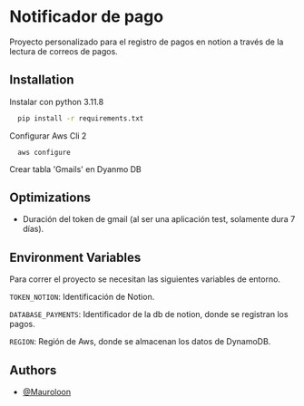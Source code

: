 
# Notificador de pago

Proyecto personalizado para el registro de pagos en notion a través de la lectura de correos de pagos.




## Installation

Instalar con python 3.11.8

```bash
  pip install -r requirements.txt
```

Configurar Aws Cli 2

```
  aws configure
```

Crear tabla 'Gmails' en Dyanmo DB
## Optimizations

- Duración del token de gmail (al ser una aplicación test, solamente dura 7 días).



## Environment Variables

Para correr el proyecto se necesitan las siguientes variables de entorno.

`TOKEN_NOTION`: Identificación de Notion.

`DATABASE_PAYMENTS`: Identificador de la db de notion, donde se registran los pagos.

`REGION`: Región de Aws, donde se almacenan los datos de DynamoDB.

## Authors

- [@Mauroloon](https://github.com/mauroloon)
